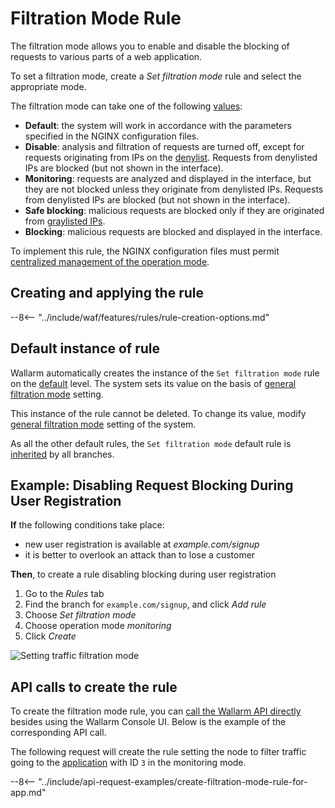[link-wallarm-mode-override]:       ../../admin-en/configure-parameters-en.md#wallarm_mode_allow_override

[img-mode-rule]:        ../../images/user-guides/rules/wallarm-mode-rule-with-safe-blocking.png

# Filtration Mode Rule

The filtration mode allows you to enable and disable the blocking of requests to various parts of a web application.

To set a filtration mode, create a *Set filtration mode* rule and select the appropriate mode.

The filtration mode can take one of the following [values](../../admin-en/configure-wallarm-mode.md#available-filtration-modes):

* **Default**: the system will work in accordance with the parameters specified in the NGINX configuration files.
* **Disable**: analysis and filtration of requests are turned off, except for requests originating from IPs on the [denylist](../ip-lists/overview.md). Requests from denylisted IPs are blocked (but not shown in the interface).
* **Monitoring**: requests are analyzed and displayed in the interface, but they are not blocked unless they originate from denylisted IPs. Requests from denylisted IPs are blocked (but not shown in the interface).
* **Safe blocking**: malicious requests are blocked only if they are originated from [graylisted IPs](../ip-lists/overview.md).
* **Blocking**: malicious requests are blocked and displayed in the interface.

To implement this rule, the NGINX configuration files must permit [centralized management of the operation mode][link-wallarm-mode-override].

## Creating and applying the rule

--8<-- "../include/waf/features/rules/rule-creation-options.md"

## Default instance of rule

Wallarm automatically creates the instance of the `Set filtration mode` rule on the [default](../../user-guides/rules/view.md#default-rules) level. The system sets its value on the basis of [general filtration mode](../../admin-en/configure-wallarm-mode.md#setting-up-the-general-filtration-rule-in-wallarm-console) setting.

This instance of the rule cannot be deleted. To change its value, modify [general filtration mode](../../admin-en/configure-wallarm-mode.md#setting-up-the-general-filtration-rule-in-wallarm-console) setting of the system.

As all the other default rules, the `Set filtration mode` default rule is [inherited](../../user-guides/rules/view.md) by all branches.

## Example: Disabling Request Blocking During User Registration

**If** the following conditions take place:

* new user registration is available at *example.com/signup*
* it is better to overlook an attack than to lose a customer

**Then**, to create a rule disabling blocking during user registration

1. Go to the *Rules* tab
1. Find the branch for `example.com/signup`, and click *Add rule*
1. Choose *Set filtration mode*
1. Choose operation mode *monitoring*
1. Click *Create*

![Setting traffic filtration mode][img-mode-rule]

## API calls to create the rule

To create the filtration mode rule, you can [call the Wallarm API directly](../../api/overview.md) besides using the Wallarm Console UI. Below is the example of the corresponding API call.

The following request will create the rule setting the node to filter traffic going to the [application](../settings/applications.md) with ID `3` in the monitoring mode.

--8<-- "../include/api-request-examples/create-filtration-mode-rule-for-app.md"